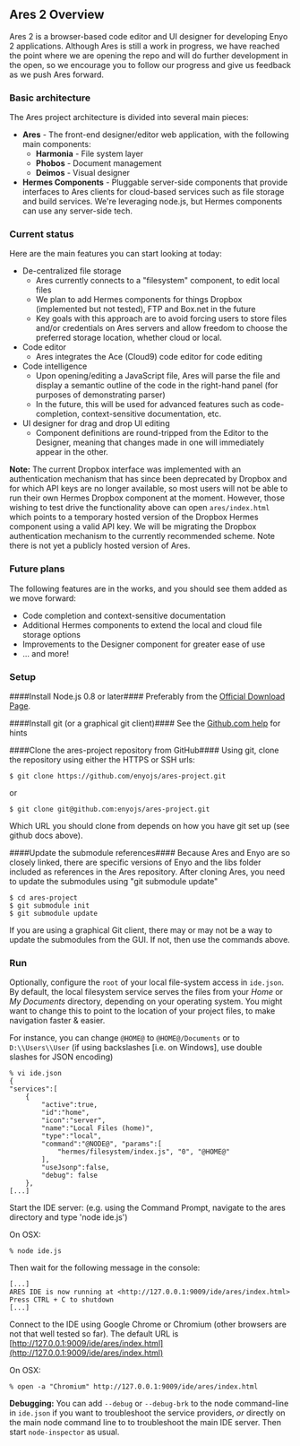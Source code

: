## Ares 2 Overview

Ares 2 is a browser-based code editor and UI designer for developing Enyo 2 applications.  Although Ares is still a work in progress, we have reached the point where we are opening the repo and will do further development in the open, so we encourage you to follow our progress and give us feedback as we push Ares forward.

### Basic architecture

The Ares project architecture is divided into several main pieces:

* **Ares** - The front-end designer/editor web application, with the following main components:
	* **Harmonia** - File system layer
	* **Phobos** - Document management
	* **Deimos** - Visual designer
* **Hermes Components** - Pluggable server-side components that provide interfaces to Ares clients for cloud-based services such as file storage and build services.  We're leveraging node.js, but Hermes components can use any server-side tech.

### Current status

Here are the main features you can start looking at today:

* De-centralized file storage
	* Ares currently connects to a "filesystem" component, to edit local files
	* We plan to add Hermes components for things Dropbox (implemented but not tested), FTP and Box.net in the future
	* Key goals with this approach are to avoid forcing users to store files and/or credentials on Ares servers and allow freedom to choose the preferred storage location, whether cloud or local.
* Code editor
	* Ares integrates the Ace (Cloud9) code editor for code editing
* Code intelligence
	* Upon opening/editing a JavaScript file, Ares will parse the file and display a semantic outline of the code in the right-hand panel (for purposes of demonstrating parser)
	* In the future, this will be used for advanced features such as code-completion, context-sensitive documentation, etc.
* UI designer for drag and drop UI editing
	* Component definitions are round-tripped from the Editor to the Designer, meaning that changes made in one will immediately appear in the other.
	
**Note:**  The current Dropbox interface was implemented with an authentication mechanism that has since been deprecated by Dropbox and for which API keys are no longer available, so most users will not be able to run their own Hermes Dropbox component at the moment.  However, those wishing to test drive the functionality above can open `ares/index.html` which points to a temporary hosted version of the Dropbox Hermes component using a valid API key.  We will be migrating the Dropbox authentication mechanism to the currently recommended scheme.  Note there is not yet a publicly hosted version of Ares.
	
### Future plans

The following features are in the works, and you should see them added as we move forward:

* Code completion and context-sensitive documentation
* Additional Hermes components to extend the local and cloud file storage options
* Improvements to the Designer component for greater ease of use
* ... and more!

### Setup

####Install Node.js 0.8 or later####
Preferably from the [Official Download Page](http://nodejs.org/#download).

####Install git (or a graphical git client)####
See the [Github.com help](https://help.github.com/articles/set-up-git) for hints

####Clone the ares-project repository from GitHub####
Using git, clone the repository using either the HTTPS or SSH urls:

	$ git clone https://github.com/enyojs/ares-project.git

or

	$ git clone git@github.com:enyojs/ares-project.git

Which URL you should clone from depends on how you have git set up (see github docs above).

####Update the submodule references####
Because Ares and Enyo are so closely linked, there are specific versions of Enyo and the libs folder included as references in the Ares repository. After cloning Ares, you need to update the submodules using "git submodule update"

	$ cd ares-project
	$ git submodule init
	$ git submodule update

If you are using a graphical Git client, there may or may not be a way to update the submodules from the GUI. If not, then use the commands above.

### Run

Optionally, configure the `root` of your local file-system access in `ide.json`. By default, the local filesystem service serves the files from your _Home_ or _My Documents_ directory, depending on your operating system. You might want to change this to point to the location of your project files, to make navigation faster & easier. 

For instance, you can change `@HOME@` to `@HOME@/Documents` or to `D:\\Users\\User` (if using backslashes [i.e. on Windows], use double slashes for JSON encoding)

	% vi ide.json
	{
	"services":[
		{
			"active":true,
			"id":"home",
			"icon":"server",
			"name":"Local Files (home)",
			"type":"local",
			"command":"@NODE@", "params":[
				"hermes/filesystem/index.js", "0", "@HOME@"
			],
			"useJsonp":false,
			"debug": false
		},
	[...]

Start the IDE server: (e.g. using the Command Prompt, navigate to the ares directory and type 'node ide.js')

On OSX:

	% node ide.js

Then wait for the following message in the console:

	[...]
	ARES IDE is now running at <http://127.0.0.1:9009/ide/ares/index.html> Press CTRL + C to shutdown
	[...]

Connect to the IDE using Google Chrome or Chromium (other browsers are not that well tested so far).  The default URL is [http://127.0.0.1:9009/ide/ares/index.html](http://127.0.0.1:9009/ide/ares/index.html)

On OSX:

	% open -a "Chromium" http://127.0.0.1:9009/ide/ares/index.html

**Debugging:** You can add `--debug` or `--debug-brk` to the node command-line in `ide.json` if you want to troubleshoot the service providers, _or_ directly on the main node command line to to troubleshoot the main IDE server.    Then start `node-inspector` as usual.
